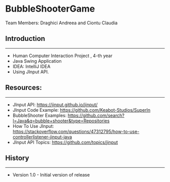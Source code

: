# BubbleShooterGame

Team Members: Draghici Andreea and Ciontu Claudia

## Introduction
---------------------------
- Human Computer Interaction Project , 4-th year
- Java Swing Application 
- IDEA: IntelliJ IDEA
- Using JInput API.


## Resources:
----------------------------
- JInput API: https://jinput.github.io/jinput/
- JInput Code Example: https://github.com/Keabot-Studios/SuperIn
- BubbleShooter Examples: https://github.com/search?l=Java&q=bubble+shooter&type=Repositories
- How To Use JInput: https://stackoverflow.com/questions/47312795/how-to-use-controllerlistener-jinput-java
- JInput API Topics: https://github.com/topics/jinput

## History
-----------------------------

- Version 1.0 - Initial version of release
